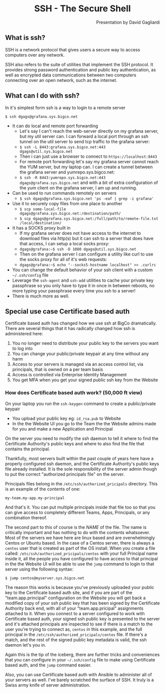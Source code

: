 <center><h1>SSH - The Secure Shell</h1></center>
<div style="text-align: right">Presentation by David Gagliardi</div>

## What is ssh?
SSH is a network protocol that gives users a secure way to access computers over any network.  

SSH also refers to the suite of utilities that implement the SSH protocol. It provides strong password authentication and public key authentication, as well as encrypted data communications between two computers connecting over an open network, such as the internet.  



## What can I do with ssh?
In it's simplest form ssh is a way to login to a remote server

```
$ ssh dgags@grafana.sys.bigco.net
```
- It can do local and remote port forwarding
    - Let's say I can't reach the web-server directly on my grafana server, but my util server can. I can forward a local port through an ssh tunnel on the util server to send tcp traffic to the grafana server:   
    - `$ ssh -L 8443:grafana.sys.bigco.net:443 dgags@util.sys.bigco.net`
    - Then i can just use a browser to connect to `https://localhost:8443`
    - For remote port forwarding let's say my grafana server cannot reach the YUM server, but my laptop can. I can create a tunnel between the grafana server and yumrepo.sys.bigco.net:
    - `$ ssh -R 8443:yumrepo.sys.bigco.net:443 dgags@grafana.sys.bigco.net` and with a bit of extra configuration of the yum client on the grafana server, I am up and running.
- Can be used to run commands remotely on servers
    - `$ ssh dgags@grafana.sys.bigco.net 'ps -eaf | grep -i grafana'`
- Use it to securely copy files from one place to another
    - `$ scp some-local-file dgags@grafana.sys.bigco.net:/destination/path/`
    - `$ scp dgags@grafana.sys.bigco.net:/full/path/to/remote-file.txt /local/destination/`
- It has a SOCKS proxy built in
    - If my grafana server does not have access to the internet to download files via http(s) but it can ssh to a server that does have that access, I can setup a local socks proxy:
    - `dgags@grafana:~$ ssh -D 1080 dgags@util.sys.bigco.net`
    - Then on the grafana server I can configure a utility like curl to use the socks proxy for all of it's web requests:
    - `dgags@grafana:~$ echo "--socks5-hostname localhost" >> .curlrc`
- You can change the default behavior of your ssh client with a custom `~/.ssh/config` file
- Leverage the `ssh-agent` and `ssh-add` utilities to cache your private key passphrase so you only have to type it in once in between reboots, no more typing your passphrase every time you ssh to a server!
- There is much more as well. 


## Special use case Certificate based auth
Certificate based auth has changed how we use ssh at BigCo dramatically. There are several things that it has radically changed how ssh is administered here:

1. You no longer need to distribute your public key to the servers you want to log into
2. You can change your public/private keypair at any time without any harm
3. Access to your servers is managed via an access control list, via principals, that is owned on a per team basis
4. Access is controlled via Enterprise Identity Management
5. You get MFA when you get your signed public ssh key from the Website

### How does Certificate based auth work? (50,000 ft view)
On your laptop you run the `ssh-keygen` command to create a public/private keypair

- You upload your public key eg: `id_rsa.pub` to Website
- In the the Website UI you go to the Team the the Website admins made for you and make a new Application and Principal

On the server you need to modify the ssh daemon to tell it where to find the Certificate Authority's public keys and where to also find the file that contains the principal.

Thankfully, most servers built within the past couple of years here have a properly configured ssh daemon, and the Certificate Authority's public keys file already installed. It is the sole responsibility of the server admin though to put the correct "authorized principals file" on the server.

Principals files belong in the `/etc/ssh/authorized_pricipals` directory. This is an example of the contents of one:
```
my-team.my-app.my-principal
```

And that's it. You can put multiple principals inside that file too so that you can give access to completely different Teams, Apps, Principals, or any combination thereof.

The second part to this of course is the *NAME* of the file. The name is critically important and has nothing to do with the contents whatsoever. Most of the servers we have here are linux based and are overwhelmingly Centos or Ubuntu based. In the case of a Centos server, there is always a `centos` user that is created as part of the OS install. When you create a file called: `/etc/ssh/authorized_pricipals/centos` with your full Principal name inside it, all the people you have configured to have access to that principal in the the Website UI will be able to use the `jump` command to login to that server using the following syntax:

```
$ jump centos@myserver.sys.bigco.net
```

The reason this works is because you've previously uploaded your public key to the Certificate based auth site, and if you are part of the "team.app.principal" configuration on the Website you will get back a modified copy of your ssh public key that has been signed by the Certificate Authority back end, with all of your "team.app.pricipal" assignments attached to it. When you connect to a server configured to work with Certificate based auth, your signed ssh public key is presented to the server and it's attached principals are inspected to see if there is a match to the user you're trying to connect as, `centos` in this example, and the full principal in the `/etc/ssh/authorized_pricipals/centos` file. If there's a match, and the rest of the signed public key metadata is valid, the ssh daemon let's you in.

Again this is the tip of the iceberg, there are further tricks and conveniences that you can configure in your `~/.ssh/config` file to make using Certificate based auth, and the `jump` command easier.

Also, you can use Certificate based auth with Ansible to administer all of your servers as well. I've barely scratched the surface of SSH. It truly is a Swiss army knife of server administration.
